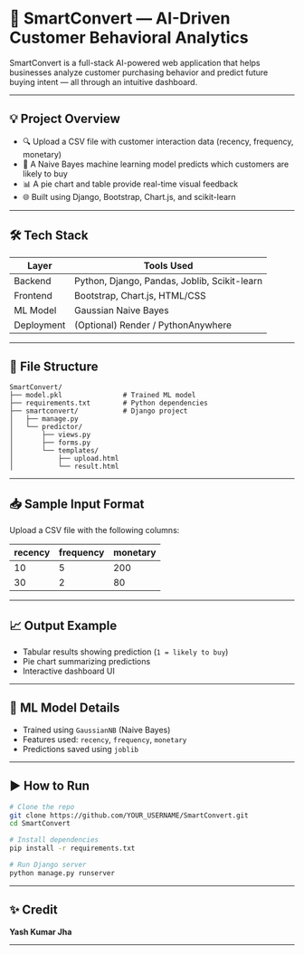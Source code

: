 # 🚀 SmartConvert — AI-Driven Customer Behavioral Analytics

SmartConvert is a full-stack AI-powered web application that helps businesses analyze customer purchasing behavior and predict future buying intent — all through an intuitive dashboard.

---

## 💡 Project Overview

- 🔍 Upload a CSV file with customer interaction data (recency, frequency, monetary)
- 🧠 A Naive Bayes machine learning model predicts which customers are likely to buy
- 📊 A pie chart and table provide real-time visual feedback
- 🌐 Built using Django, Bootstrap, Chart.js, and scikit-learn

---

## 🛠️ Tech Stack

| Layer        | Tools Used                             |
|--------------|-----------------------------------------|
| Backend      | Python, Django, Pandas, Joblib, Scikit-learn |
| Frontend     | Bootstrap, Chart.js, HTML/CSS            |
| ML Model     | Gaussian Naive Bayes                    |
| Deployment   | (Optional) Render / PythonAnywhere      |

---

## 📂 File Structure

```
SmartConvert/
├── model.pkl               # Trained ML model
├── requirements.txt        # Python dependencies
├── smartconvert/           # Django project
│   ├── manage.py
│   └── predictor/
│       ├── views.py
│       ├── forms.py
│       └── templates/
│           ├── upload.html
│           └── result.html
```

---

## 📥 Sample Input Format

Upload a CSV file with the following columns:

| recency | frequency | monetary |
|---------|-----------|----------|
| 10      | 5         | 200      |
| 30      | 2         | 80       |

---

## 📈 Output Example

- Tabular results showing prediction (`1 = likely to buy`)
- Pie chart summarizing predictions
- Interactive dashboard UI

---

## 🧠 ML Model Details

- Trained using `GaussianNB` (Naive Bayes)
- Features used: `recency`, `frequency`, `monetary`
- Predictions saved using `joblib`

---

## ▶️ How to Run

```bash
# Clone the repo
git clone https://github.com/YOUR_USERNAME/SmartConvert.git
cd SmartConvert

# Install dependencies
pip install -r requirements.txt

# Run Django server
python manage.py runserver
```

---

## ✨ Credit
**Yash Kumar Jha**  


---
